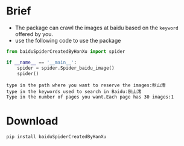 # Brief 
- The package can crawl the images at baidu based on the `keyword` offered by you.
- use the following code to use the package
```python
from baiduSpiderCreatedByHanXu import spider

if __name__ == '__main__':
    spider = spider.Spider_baidu_image()
    spider()
```
```shell
type in the path where you want to reserve the images:秋山澪
type in the keywords used to search in Baidu:秋山澪
Type in the number of pages you want.Each page has 30 images:1
```
# Download
```shell
pip install baiduSpiderCreatedByHanXu
```